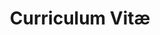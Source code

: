 ---
title: Curriculum Vitæ
layout: cv
actions:
  - label: "Télécharger au format pdf"
    icon: pdf
    url: "/assets/pdf/tgsylvestre_resume.pdf"
---